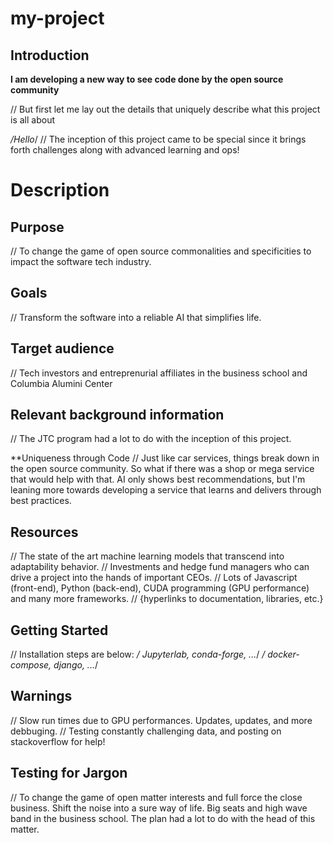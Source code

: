 # my-project

## Introduction

**I am developing a new way to see code done by the open source community**

// But first let me lay out the details that uniquely describe what this project is all about 

 */Hello*/
// The inception of this project came to be special since it brings forth challenges along with advanced learning and ops! 

# Description

## Purpose
// To change the game of open source commonalities and specificities to impact the software tech industry. 
## Goals
// Transform the software into a reliable AI that simplifies life.
## Target audience
// Tech investors and entreprenurial affiliates in the business school and Columbia Alumini Center
## Relevant background information
// The JTC program had a lot to do with the inception of this project. 

**Uniqueness through Code
// Just like car services, things break down in the open source community. So what if there was a shop or mega service that would help with that. AI only shows best recommendations, but I'm leaning more towards developing a service that learns and delivers through best practices.

## Resources 
// The state of the art machine learning models that transcend into adaptability behavior. 
// Investments and hedge fund managers who can drive a project into the hands of important CEOs.
// Lots of Javascript (front-end), Python (back-end), CUDA programming (GPU performance) and many more frameworks.
// {hyperlinks to documentation, libraries, etc.}
## Getting Started 
// Installation steps are below:
*/ Jupyterlab, conda-forge, ...*/
*/ docker-compose, django, ...*/

## Warnings
// Slow run times due to GPU performances. Updates, updates, and more debbuging.
// Testing constantly challenging data, and posting on stackoverflow for help!

## Testing for Jargon
// To change the game of open matter interests and full force the close business. Shift the noise into a sure way of life. Big seats and high wave band in the business school. The plan had a lot to do with the head of this matter.



